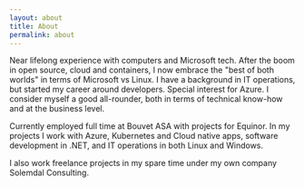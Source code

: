 ```yaml
---
layout: about
title: About
permalink: about
---
```


Near lifelong experience with computers and Microsoft tech. After the boom in open source, cloud and containers, I now embrace the "best of both worlds" in terms of Microsoft vs Linux. I have a background in IT operations, but started my career around developers. Special interest for Azure. I consider myself a good all-rounder, both in terms of technical know-how and at the business level.

Currently employed full time at Bouvet ASA with projects for Equinor. In my projects I work with Azure, Kubernetes and Cloud native apps, software development in .NET, and IT operations in both Linux and Windows.

I also work freelance projects in my spare time under my own company Solemdal Consulting.
